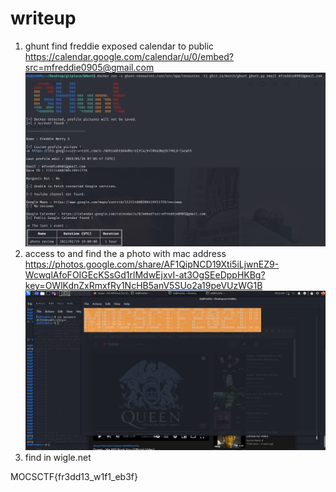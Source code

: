 # writeup  
1. ghunt find freddie exposed calendar to public  
https://calendar.google.com/calendar/u/0/embed?src=mfreddie0905@gmail.com  
![img](./1.png)
2. access to and find the a photo with mac address  
https://photos.google.com/share/AF1QipNCD19Xti5iLjwnEZ9-WcwqlAfoFOIGEcKSsGd1rlMdwEjxvI-at3OgSEeDppHKBg?key=OWlKdnZxRmxfRy1NcHB5anV5SUo2a19peVUzWG1B  
![img](./screen.jpeg)
1. find in wigle.net  

MOCSCTF{fr3dd13_w1f1_eb3f}  